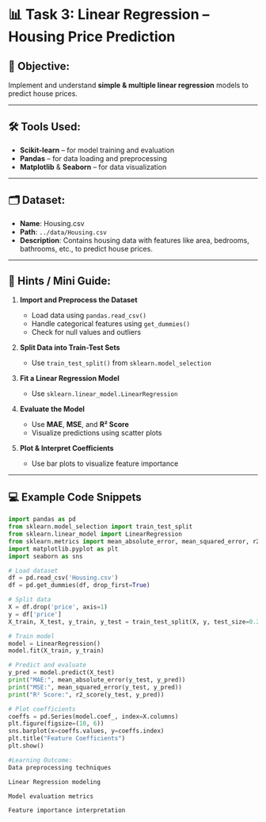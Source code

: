 # 📊 Task 3: Linear Regression – Housing Price Prediction

## 🎯 Objective:
Implement and understand **simple & multiple linear regression** models to predict house prices.

---

## 🛠️ Tools Used:
- **Scikit-learn** – for model training and evaluation  
- **Pandas** – for data loading and preprocessing  
- **Matplotlib** & **Seaborn** – for data visualization  

---

## 🗂️ Dataset:
- **Name**: Housing.csv  
- **Path**: `../data/Housing.csv`  
- **Description**: Contains housing data with features like area, bedrooms, bathrooms, etc., to predict house prices.

---

## 🧾 Hints / Mini Guide:

1. **Import and Preprocess the Dataset**  
   - Load data using `pandas.read_csv()`
   - Handle categorical features using `get_dummies()`
   - Check for null values and outliers

2. **Split Data into Train-Test Sets**  
   - Use `train_test_split()` from `sklearn.model_selection`

3. **Fit a Linear Regression Model**  
   - Use `sklearn.linear_model.LinearRegression`

4. **Evaluate the Model**  
   - Use **MAE**, **MSE**, and **R² Score**
   - Visualize predictions using scatter plots

5. **Plot & Interpret Coefficients**  
   - Use bar plots to visualize feature importance

---

## 💻 Example Code Snippets

```python
import pandas as pd
from sklearn.model_selection import train_test_split
from sklearn.linear_model import LinearRegression
from sklearn.metrics import mean_absolute_error, mean_squared_error, r2_score
import matplotlib.pyplot as plt
import seaborn as sns

# Load dataset
df = pd.read_csv('Housing.csv')
df = pd.get_dummies(df, drop_first=True)

# Split data
X = df.drop('price', axis=1)
y = df['price']
X_train, X_test, y_train, y_test = train_test_split(X, y, test_size=0.2, random_state=42)

# Train model
model = LinearRegression()
model.fit(X_train, y_train)

# Predict and evaluate
y_pred = model.predict(X_test)
print("MAE:", mean_absolute_error(y_test, y_pred))
print("MSE:", mean_squared_error(y_test, y_pred))
print("R² Score:", r2_score(y_test, y_pred))

# Plot coefficients
coeffs = pd.Series(model.coef_, index=X.columns)
plt.figure(figsize=(10, 6))
sns.barplot(x=coeffs.values, y=coeffs.index)
plt.title("Feature Coefficients")
plt.show()

#Learning Outcome:
Data preprocessing techniques

Linear Regression modeling

Model evaluation metrics

Feature importance interpretation